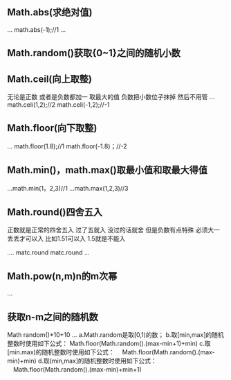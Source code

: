 ## Math.abs(求绝对值)
... 
math.abs(-1);//1
...

##  Math.random()获取{0~1}之间的随机小数 
## Math.ceil(向上取整)
无论是正数 或者是负数都加一 取最大的值
负数把小数位子抹掉 然后不用管
...
math.celi(1,2);//2
math.celi(-1,2);//-1

## Math.floor(向下取整)

...
math.floor(1.8);//1
math.floor(-1.8)；//-2

## Math.min()，math.max()取最小值和取最大得值
...math.min(1，2,3)//1
...math.max(1,2,3)//3
## Math.round()四舍五入
正数就是正常的四舍五入 过了五就入 没过的话就舍 但是负数有点特殊 必须大一丢丢才可以入 比如1.51可以入
1.5就是不能入

....
matc.round
matc.round
...
## Math.pow(n,m)n的m次幂
...


## 获取n-m之间的随机数
Math random()*10+10
...
a.Math.random是取[0,1)的数；
b.取[min,max]的随机整数时使用如下公式：
  Math.floor(Math.random().(max-min+1)+min)
c.取[min.max)的随机整数时使用如下公式：
 　Math.floor(Math.random().(max-min)+min)
d.取(min,max]的随机整数时使用如下公式：
 　Math.floor(Math.random().(max-min)+min+1)
